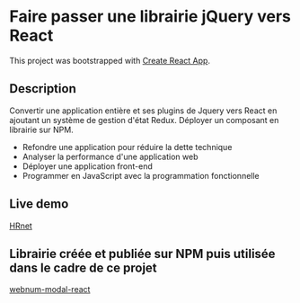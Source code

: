 # Faire passer une librairie jQuery vers React

This project was bootstrapped with [Create React App](https://github.com/facebook/create-react-app).

## Description

Convertir une application entière et ses plugins de Jquery vers React en ajoutant un système de gestion d'état Redux.
Déployer un composant en librairie sur NPM.

- Refondre une application pour réduire la dette technique
- Analyser la performance d'une application web
- Déployer une application front-end
- Programmer en JavaScript avec la programmation fonctionnelle

## Live demo

[HRnet](https://optimistic-shockley-a18fe4.netlify.app/) 

## Librairie créée et publiée sur NPM puis utilisée dans le cadre de ce projet

[webnum-modal-react](https://github.com/Webnume/Y.GABA_14_18032021_webnum-modal-npm) 
